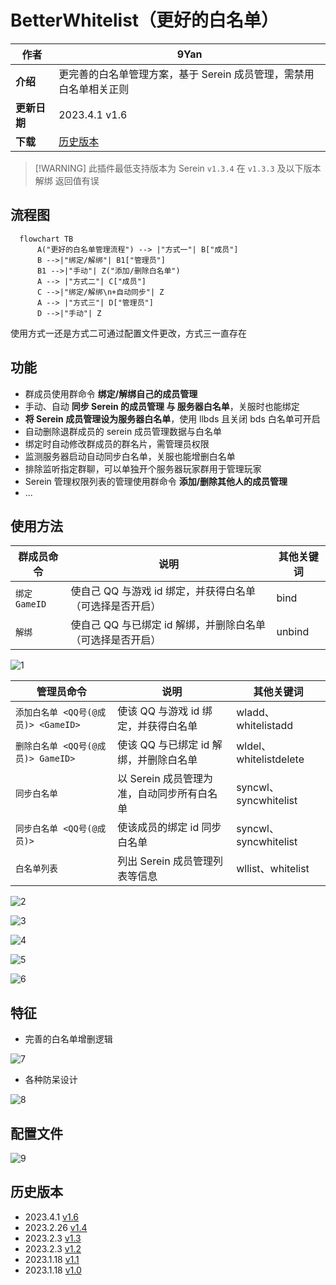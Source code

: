 # BetterWhitelist（更好的白名单）

| **作者**     | 9Yan                                                               |
| ------------ | ------------------------------------------------------------------ |
| **介绍**     | 更完善的白名单管理方案，基于 Serein 成员管理，需禁用白名单相关正则 |
| **更新日期** | 2023.4.1 v1.6                                                      |
| **下载**     | [历史版本](#历史版本)                                              |

> [!WARNING] 此插件最低支持版本为 Serein `v1.3.4`
> 在 `v1.3.3` 及以下版本 解绑 返回值有误

## 流程图

```mermaid
  flowchart TB
      A("更好的白名单管理流程") --> |"方式一"| B["成员"]
      B -->|"绑定/解绑"| B1["管理员"]
      B1 -->|"手动"| Z("添加/删除白名单")
      A --> |"方式二"| C["成员"]
      C -->|"绑定/解绑\n+自动同步"| Z
      A --> |"方式三"| D["管理员"]
      D -->|"手动"| Z
```

使用方式一还是方式二可通过配置文件更改，方式三一直存在

## 功能

-   群成员使用群命令 **绑定/解绑自己的成员管理**
-   手动、自动 **同步 Serein 的成员管理 与 服务器白名单**，关服时也能绑定
-   **将 Serein 成员管理设为服务器白名单**，使用 llbds 且关闭 bds 白名单可开启
-   自动删除退群成员的 serein 成员管理数据与白名单
-   绑定时自动修改群成员的群名片，需管理员权限
-   监测服务器启动自动同步白名单，关服也能增删白名单
-   排除监听指定群聊，可以单独开个服务器玩家群用于管理玩家
-   Serein 管理权限列表的管理使用群命令 **添加/删除其他人的成员管理**
-   ...

## 使用方法

| 群成员命令    | 说明                                                       | 其他关键词 |
| ------------- | ---------------------------------------------------------- | ---------- |
| `绑定 GameID` | 使自己 QQ 与游戏 id 绑定，并获得白名单（可选择是否开启）   | bind       |
| `解绑`        | 使自己 QQ 与已绑定 id 解绑，并删除白名单（可选择是否开启） | unbind     |

![1](BetterWhitelist/BetterWhitelist_1.png ":size=300")

| 管理员命令                          | 说明                                       | 其他关键词             |
| ----------------------------------- | ------------------------------------------ | ---------------------- |
| `添加白名单 <QQ号(@成员)> <GameID>` | 使该 QQ 与游戏 id 绑定，并获得白名单       | wladd、whitelistadd    |
| `删除白名单 <QQ号(@成员)> GameID>`  | 使该 QQ 与已绑定 id 解绑，并删除白名单     | wldel、whitelistdelete |
| `同步白名单`                        | 以 Serein 成员管理为准，自动同步所有白名单 | syncwl、syncwhitelist  |
| `同步白名单 <QQ号(@成员)>`          | 使该成员的绑定 id 同步白名单               | syncwl、syncwhitelist  |
| `白名单列表`                        | 列出 Serein 成员管理列表等信息             | wllist、whitelist      |

![2](BetterWhitelist/BetterWhitelist_2.png)

![3](BetterWhitelist/BetterWhitelist_3.png)

![4](BetterWhitelist/BetterWhitelist_4.png)

![5](BetterWhitelist/BetterWhitelist_5.png)

![6](BetterWhitelist/BetterWhitelist_6.png)

## 特征

-   完善的白名单增删逻辑

![7](BetterWhitelist/BetterWhitelist_7.png)

-   各种防呆设计

![8](BetterWhitelist/BetterWhitelist_8.png)

## 配置文件

![9](BetterWhitelist/BetterWhitelist_9.png)

## 历史版本

-   2023.4.1 [v1.6](https://download.serein.cc/https://raw.githubusercontent.com/Zaitonn/Serein-Docs/publish/JS/BetterWhitelist/v1.6/BetterWhitelist.js)
-   2023.2.26 [v1.4](https://download.serein.cc/https://raw.githubusercontent.com/Zaitonn/Serein-Docs/publish/JS/BetterWhitelist/v1.4/BetterWhitelist.js)
-   2023.2.3 [v1.3](https://download.serein.cc/https://raw.githubusercontent.com/Zaitonn/Serein-Docs/publish/JS/BetterWhitelist/v1.3/BetterWhitelist.js)
-   2023.2.3 [v1.2](https://download.serein.cc/https://raw.githubusercontent.com/Zaitonn/Serein-Docs/publish/JS/BetterWhitelist/v1.2/BetterWhitelist.js)
-   2023.1.18 [v1.1](https://download.serein.cc/https://raw.githubusercontent.com/Zaitonn/Serein-Docs/publish/JS/BetterWhitelist/v1.1/BetterWhitelist.js)
-   2023.1.18 [v1.0](https://download.serein.cc/https://raw.githubusercontent.com/Zaitonn/Serein-Docs/publish/JS/BetterWhitelist/v1.0/BetterWhitelist.js)
